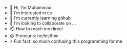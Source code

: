 - 👋 Hi, I’m Muhammad
- 👀 I’m interested in cs
- 🌱 I’m currently learning github
- 💞️ I’m looking to collaborate on ...
- 📫 How to reach me direct
- 😄 Pronouns: he/his/him
- ⚡ Fun fact: so much confusing this programming for me

<!---
mnaeemph/mnaeemph is a ✨ special ✨ repository because its `README.md` (this file) appears on your GitHub profile.
You can click the Preview link to take a look at your changes.
--->
